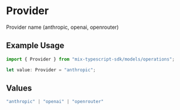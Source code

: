 # Provider

Provider name (anthropic, openai, openrouter)

## Example Usage

```typescript
import { Provider } from "mix-typescript-sdk/models/operations";

let value: Provider = "anthropic";
```

## Values

```typescript
"anthropic" | "openai" | "openrouter"
```